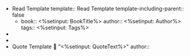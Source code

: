 - Read Template
  template:: Read Template
  template-including-parent:: false
	- book:: <%setinput: BookTitle%>
	  author:: <%setinput: Author%>
	  tags:: <%setinput: Tags%>
-
-
- Quote Template
  📕 "<%setinput: QuoteText%>"
  author::
